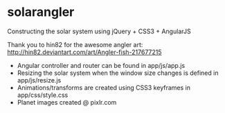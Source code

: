 solarangler
===========

Constructing the solar system using jQuery + CSS3 + AngularJS

Thank you to hin82 for the awesome angler art:
http://hin82.deviantart.com/art/Angler-fish-217677215

* Angular controller and router can be found in app/js/app.js
* Resizing the solar system when the window size changes is defined in app/js/resize.js
* Animations/transforms are created using CSS3 keyframes in app/css/style.css
* Planet images created @ pixlr.com
